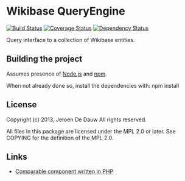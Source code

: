 # Wikibase QueryEngine

[![Build Status](https://secure.travis-ci.org/JeroenDeDauw/QueryEngine.png?branch=master)](http://travis-ci.org/JeroenDeDauw/QueryEngine)
[![Coverage Status](https://coveralls.io/repos/JeroenDeDauw/QueryEngine/badge.png?branch=master)](https://coveralls.io/r/JeroenDeDauw/QueryEngine?branch=master)
[![Dependency Status](https://gemnasium.com/JeroenDeDauw/QueryEngine.png)](https://gemnasium.com/JeroenDeDauw/QueryEngine)

Query interface to a collection of Wikibase entities.

## Building the project

Assumes presence of [Node.js](http://nodejs.org/)
and [npm](https://npmjs.org/).

When not already done so, install the dependencies with: npm install


## License

Copyright (c) 2013, Jeroen De Dauw
All rights reserved.

All files in this package are licensed under the MPL 2.0 or later.
See COPYING for the definition of the MPL 2.0.

## Links

* [Comparable component written in PHP](https://github.com/wikimedia/mediawiki-extensions-WikibaseQueryEngine)
